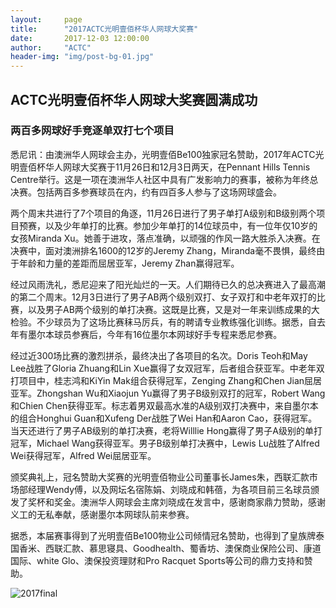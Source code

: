 ```yaml
---
layout:     page
title:      "2017ACTC光明壹佰杯华人网球大奖赛"
date:       2017-12-03 12:00:00
author:     "ACTC"
header-img: "img/post-bg-01.jpg"
---
```


<h2>ACTC光明壹佰杯华人网球大奖赛圆满成功</h2>
<h3>两百多网球好手竞逐单双打七个项目</h3>
<p>悉尼讯：由澳洲华人网球会主办，光明壹佰Be100独家冠名赞助，2017年ACTC光明壹佰杯华人网球大奖赛于11月26日和12月3日两天，在Pennant Hills Tennis Centre举行。这是一项在澳洲华人社区中具有广发影响力的赛事，被称为年终总决赛。包括两百多参赛球员在内，约有四百多人参与了这场网球盛会。</p>

<p>两个周末共进行了7个项目的角逐，11月26日进行了男子单打A级别和B级别两个项目预赛，以及少年单打的比赛。参加少年单打的14位球员中，有一位年仅10岁的女孩Miranda Xu。她善于进攻，落点准确，以顽强的作风一路大胜杀入决赛。在决赛中，面对澳洲排名1600的12岁的Jeremy Zhang，Miranda毫不畏惧，最终由于年龄和力量的差距而屈居亚军，Jeremy Zhan赢得冠军。</p>

<p>经过风雨洗礼，悉尼迎来了阳光灿烂的一天。人们期待已久的总决赛进入了最高潮的第二个周末。12月3日进行了男子AB两个级别双打、女子双打和中老年双打的比赛，以及男子AB两个级别的单打决赛。这既是比赛，又是对一年来训练成果的大检验。不少球员为了这场比赛秣马厉兵，有的聘请专业教练强化训练。据悉，自去年有墨尔本球员参赛后，今年有16位墨尔本网球好手专程来悉尼参赛。</p>

<p>经过近300场比赛的激烈拼杀，最终决出了各项目的名次。Doris Teoh和May Lee战胜了Gloria Zhuang和Lin Xue赢得了女双冠军，后者组合获亚军。中老年双打项目中，桂志鸿和KiYin Mak组合获得冠军，Zenging Zhang和Chen Jian屈居亚军。Zhongshan Wu和Xiaojun Yu赢得了男子B级别双打的冠军，Robert Wang和Chien Chen获得亚军。标志着男双最高水准的A级别双打决赛中，来自墨尔本的组合Honghui Guan和Xufeng Der战胜了Wei Han和Aaron Cao，获得冠军。当天还进行了男子AB级别的单打决赛，老将Willlie Hong赢得了男子A级别的单打冠军，Michael Wang获得亚军。男子B级别单打决赛中，Lewis Lu战胜了Alfred Wei获得冠军，Alfred Wei屈居亚军。</p>

<p>颁奖典礼上，冠名赞助大奖赛的光明壹佰物业公司董事长James朱，西联汇款市场部经理Wendy傅，以及网坛名宿陈娟、刘晓成和韩蓓，为各项目前三名球员颁发了奖杯和奖金。澳洲华人网球会主席刘晓成在发言中，感谢商家鼎力赞助，感谢义工的无私奉献，感谢墨尔本网球队前来参赛。</p>

<p>据悉，本届赛事得到了光明壹佰Be100物业公司倾情冠名赞助，也得到了皇族牌泰国香米、西联汇款、慕思寝具、Goodhealth、蜀香坊、澳保商业保险公司、康道国际、white Glo、澳保投资理财和Pro Racquet Sports等公司的鼎力支持和赞助。</p>

<div class="row text-center">
  <div class="col-xs-12 col-sm-12 col-md-12 col-lg-12">
    <img class="img-responsive" src="https://farm2.staticflickr.com/1936/43381547530_9fcaf864e8_o.jpg" alt="2017final" />
  </div>
</div>

